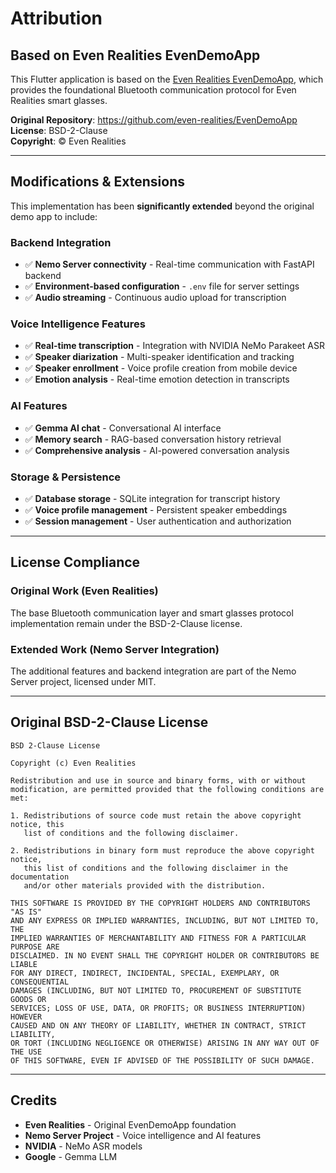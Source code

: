 # Attribution

## Based on Even Realities EvenDemoApp

This Flutter application is based on the [Even Realities EvenDemoApp](https://github.com/even-realities/EvenDemoApp), which provides the foundational Bluetooth communication protocol for Even Realities smart glasses.

**Original Repository**: https://github.com/even-realities/EvenDemoApp  
**License**: BSD-2-Clause  
**Copyright**: © Even Realities

---

## Modifications & Extensions

This implementation has been **significantly extended** beyond the original demo app to include:

### Backend Integration
- ✅ **Nemo Server connectivity** - Real-time communication with FastAPI backend
- ✅ **Environment-based configuration** - `.env` file for server settings
- ✅ **Audio streaming** - Continuous audio upload for transcription

### Voice Intelligence Features
- ✅ **Real-time transcription** - Integration with NVIDIA NeMo Parakeet ASR
- ✅ **Speaker diarization** - Multi-speaker identification and tracking
- ✅ **Speaker enrollment** - Voice profile creation from mobile device
- ✅ **Emotion analysis** - Real-time emotion detection in transcripts

### AI Features
- ✅ **Gemma AI chat** - Conversational AI interface
- ✅ **Memory search** - RAG-based conversation history retrieval
- ✅ **Comprehensive analysis** - AI-powered conversation analysis

### Storage & Persistence
- ✅ **Database storage** - SQLite integration for transcript history
- ✅ **Voice profile management** - Persistent speaker embeddings
- ✅ **Session management** - User authentication and authorization

---

## License Compliance

### Original Work (Even Realities)
The base Bluetooth communication layer and smart glasses protocol implementation remain under the BSD-2-Clause license.

### Extended Work (Nemo Server Integration)
The additional features and backend integration are part of the Nemo Server project, licensed under MIT.

---

## Original BSD-2-Clause License

```
BSD 2-Clause License

Copyright (c) Even Realities

Redistribution and use in source and binary forms, with or without
modification, are permitted provided that the following conditions are met:

1. Redistributions of source code must retain the above copyright notice, this
   list of conditions and the following disclaimer.

2. Redistributions in binary form must reproduce the above copyright notice,
   this list of conditions and the following disclaimer in the documentation
   and/or other materials provided with the distribution.

THIS SOFTWARE IS PROVIDED BY THE COPYRIGHT HOLDERS AND CONTRIBUTORS "AS IS"
AND ANY EXPRESS OR IMPLIED WARRANTIES, INCLUDING, BUT NOT LIMITED TO, THE
IMPLIED WARRANTIES OF MERCHANTABILITY AND FITNESS FOR A PARTICULAR PURPOSE ARE
DISCLAIMED. IN NO EVENT SHALL THE COPYRIGHT HOLDER OR CONTRIBUTORS BE LIABLE
FOR ANY DIRECT, INDIRECT, INCIDENTAL, SPECIAL, EXEMPLARY, OR CONSEQUENTIAL
DAMAGES (INCLUDING, BUT NOT LIMITED TO, PROCUREMENT OF SUBSTITUTE GOODS OR
SERVICES; LOSS OF USE, DATA, OR PROFITS; OR BUSINESS INTERRUPTION) HOWEVER
CAUSED AND ON ANY THEORY OF LIABILITY, WHETHER IN CONTRACT, STRICT LIABILITY,
OR TORT (INCLUDING NEGLIGENCE OR OTHERWISE) ARISING IN ANY WAY OUT OF THE USE
OF THIS SOFTWARE, EVEN IF ADVISED OF THE POSSIBILITY OF SUCH DAMAGE.
```

---

## Credits

- **Even Realities** - Original EvenDemoApp foundation
- **Nemo Server Project** - Voice intelligence and AI features
- **NVIDIA** - NeMo ASR models
- **Google** - Gemma LLM





